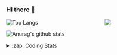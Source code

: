 ### Hi there 👋

<!--
**tao8687/tao8687** is a ✨ _special_ ✨ repository because its `README.md` (this file) appears on your GitHub profile.

Here are some ideas to get you started:

- 🔭 I’m currently working on ...
- 🌱 I’m currently learning ...
- 👯 I’m looking to collaborate on ...
- 🤔 I’m looking for help with ...
- 💬 Ask me about ...
- 📫 How to reach me: ...
- 😄 Pronouns: ...
- ⚡ Fun fact: ...
-->

<img align='right' src="https://media.giphy.com/media/M9gbBd9nbDrOTu1Mqx/giphy.gif" width="240">

  
![Top Langs](https://github-readme-stats.vercel.app/api/top-langs/?username=tao8687&layout=compact&title_color=23238E&text_color=A67D3D)

![Anurag's github stats](https://github-readme-stats.vercel.app/api?username=tao8687&show_icons=true&&text_color=A67D3D&title_color=23238E&show_icons=false&count_private=true&hide=stars)

<details>
  <summary>:zap: Coding Stats</summary>
  <br>
    
<!--START_SECTION:waka-->
![Code Time](http://img.shields.io/badge/Code%20Time-2%2C047%20hrs%2045%20mins-blue)

![Profile Views](http://img.shields.io/badge/Profile%20Views-2-blue)

**🐱 My GitHub Data** 

> 📦 1.5 MB Used in GitHub's Storage 
 > 
> 🏆 170 Contributions in the Year 2025
 > 
> 🚫 Not Opted to Hire
 > 
> 📜 63 Public Repositories 
 > 
> 🔑 24 Private Repositories 
 > 
**I'm an Early 🐤** 

```text
🌞 Morning                1772 commits        ██████████████████████░░░   89.27 % 
🌆 Daytime                90 commits          █░░░░░░░░░░░░░░░░░░░░░░░░   04.53 % 
🌃 Evening                119 commits         █░░░░░░░░░░░░░░░░░░░░░░░░   05.99 % 
🌙 Night                  4 commits           ░░░░░░░░░░░░░░░░░░░░░░░░░   00.20 % 
```
📅 **I'm Most Productive on Wednesday** 

```text
Monday                   285 commits         ████░░░░░░░░░░░░░░░░░░░░░   14.36 % 
Tuesday                  271 commits         ███░░░░░░░░░░░░░░░░░░░░░░   13.65 % 
Wednesday                342 commits         ████░░░░░░░░░░░░░░░░░░░░░   17.23 % 
Thursday                 265 commits         ███░░░░░░░░░░░░░░░░░░░░░░   13.35 % 
Friday                   281 commits         ████░░░░░░░░░░░░░░░░░░░░░   14.16 % 
Saturday                 275 commits         ███░░░░░░░░░░░░░░░░░░░░░░   13.85 % 
Sunday                   266 commits         ███░░░░░░░░░░░░░░░░░░░░░░   13.40 % 
```


📊 **This Week I Spent My Time On** 

```text
🕑︎ Time Zone: Asia/Shanghai

💬 Programming Languages: 
C                        5 hrs 34 mins       ████████░░░░░░░░░░░░░░░░░   32.65 % 
Makefile                 4 hrs 46 mins       ███████░░░░░░░░░░░░░░░░░░   27.96 % 
CMake                    3 hrs 30 mins       █████░░░░░░░░░░░░░░░░░░░░   20.51 % 
XML                      1 hr                █░░░░░░░░░░░░░░░░░░░░░░░░   05.90 % 
Markdown                 40 mins             █░░░░░░░░░░░░░░░░░░░░░░░░   03.93 % 

🔥 Editors: 
Cursor                   15 hrs 48 mins      ███████████████████████░░   92.56 % 
VS Code                  1 hr 16 mins        ██░░░░░░░░░░░░░░░░░░░░░░░   07.44 % 

🐱‍💻 Projects: 
STM32F4-FreeRTOS         8 hrs 5 mins        ████████████░░░░░░░░░░░░░   47.37 % 
R20                      5 hrs 37 mins       ████████░░░░░░░░░░░░░░░░░   32.97 % 
OpenCTR_H60V32_R20_1024_V1 hr 35 mins        ██░░░░░░░░░░░░░░░░░░░░░░░   09.33 % 
mode_control_server      48 mins             █░░░░░░░░░░░░░░░░░░░░░░░░   04.68 % 
src                      31 mins             █░░░░░░░░░░░░░░░░░░░░░░░░   03.05 % 

💻 Operating System: 
Linux                    17 hrs 4 mins       █████████████████████████   100.00 % 
```

**I Mostly Code in C++** 

```text
C++                      11 repos            ████████░░░░░░░░░░░░░░░░░   33.33 % 
Python                   8 repos             ██████░░░░░░░░░░░░░░░░░░░   24.24 % 
JavaScript               2 repos             ██░░░░░░░░░░░░░░░░░░░░░░░   06.06 % 
Batchfile                1 repo              █░░░░░░░░░░░░░░░░░░░░░░░░   03.03 % 
HTML                     1 repo              █░░░░░░░░░░░░░░░░░░░░░░░░   03.03 % 
```



**Timeline**

![Lines of Code chart](https://raw.githubusercontent.com/tao8687/tao8687/master/assets/bar_graph.png)


 Last Updated on 18/06/2025 01:58:04 UTC
<!--END_SECTION:waka-->
</details>
